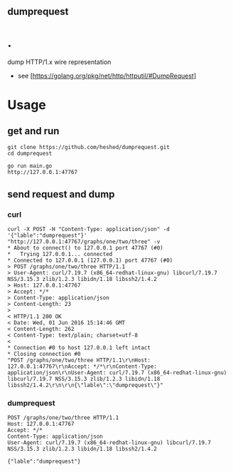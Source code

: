 dumprequest
-----------

# .

dump HTTP/1.x wire representation

- see [https://golang.org/pkg/net/http/httputil/#DumpRequest]

# Usage

## get and run 

```
git clone https://github.com/heshed/dumprequest.git
cd dumprequest

go run main.go
http://127.0.0.1:47767
```


## send request and dump

### curl 

```
curl -X POST -H "Content-Type: application/json" -d '{"lable":"dumprequest"}' "http://127.0.0.1:47767/graphs/one/two/three" -v
* About to connect() to 127.0.0.1 port 47767 (#0)
*   Trying 127.0.0.1... connected
* Connected to 127.0.0.1 (127.0.0.1) port 47767 (#0)
> POST /graphs/one/two/three HTTP/1.1
> User-Agent: curl/7.19.7 (x86_64-redhat-linux-gnu) libcurl/7.19.7 NSS/3.15.3 zlib/1.2.3 libidn/1.18 libssh2/1.4.2
> Host: 127.0.0.1:47767
> Accept: */*
> Content-Type: application/json
> Content-Length: 23
>
< HTTP/1.1 200 OK
< Date: Wed, 01 Jun 2016 15:14:46 GMT
< Content-Length: 262
< Content-Type: text/plain; charset=utf-8
<
* Connection #0 to host 127.0.0.1 left intact
* Closing connection #0
"POST /graphs/one/two/three HTTP/1.1\r\nHost: 127.0.0.1:47767\r\nAccept: */*\r\nContent-Type: application/json\r\nUser-Agent: curl/7.19.7 (x86_64-redhat-linux-gnu) libcurl/7.19.7 NSS/3.15.3 zlib/1.2.3 libidn/1.18 libssh2/1.4.2\r\n\r\n{\"lable\":\"dumprequest\"}"
```

### dumprequest


```
POST /graphs/one/two/three HTTP/1.1
Host: 127.0.0.1:47767
Accept: */*
Content-Type: application/json
User-Agent: curl/7.19.7 (x86_64-redhat-linux-gnu) libcurl/7.19.7 NSS/3.15.3 zlib/1.2.3 libidn/1.18 libssh2/1.4.2

{"lable":"dumprequest"}
```

